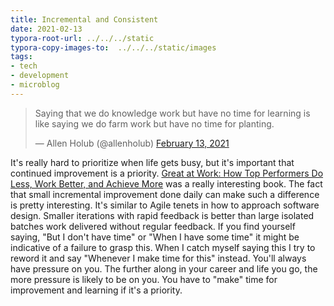 ```yaml
---
title: Incremental and Consistent
date: 2021-02-13
typora-root-url: ../../../static
typora-copy-images-to:  ../../../static/images
tags:
- tech
- development
- microblog
---
```


<blockquote class="twitter-tweet"><p lang="en" dir="ltr">Saying that we do knowledge work but have no time for learning is like saying we do farm work but have no time for planting.</p>&mdash; Allen Holub (@allenholub) <a href="https://twitter.com/allenholub/status/1360389911266820096?ref_src=twsrc%5Etfw">February 13, 2021</a></blockquote>
<script async src="https://platform.twitter.com/widgets.js" charset="utf-8"></script>

It's really hard to prioritize when life gets busy, but it's important that continued improvement is a priority.
[Great at Work: How Top Performers Do Less, Work Better, and Achieve More](https://www.amazon.com/Great-Work-Performers-Less-Achieve/dp/1501179519) was a really interesting book.
The fact that small incremental improvement done daily can make such a difference is pretty interesting.
It's similar to Agile tenets in how to approach software design.
Smaller iterations with rapid feedback is better than large isolated batches work delivered without regular feedback.
If you find yourself saying, "But I don't have time" or "When I have some time" it might be indicative of a failure to grasp this.
When I catch myself saying this I try to reword it and say "Whenever I make time for this" instead.
You'll always have pressure on you.
The further along in your career and life you go, the more pressure is likely to be on you.
You have to "make" time for improvement and learning if it's a priority.
